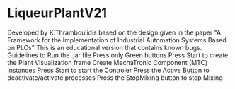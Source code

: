 # LiqueurPlantV21
Developed by K.Thramboulidis based on the  design given in the paper "A Framework for the Implementation of  Industrial Automation Systems Based on PLCs" This is an educational version that contains known bugs.  
Guidelines to Run the .jar file
Press only Green buttons
Press Start to create the Plant Visualization frame
Create MechaTronic Component (MTC) instances
Press Start to start the Controler
Press the Active Button to deactivate/activate processes
Press the StopMixing button to stop Mixing
